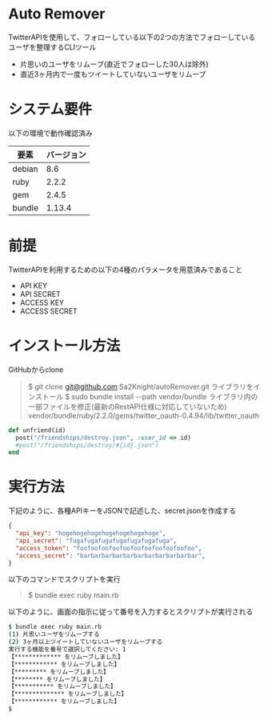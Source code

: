 # Auto Remover
TwitterAPIを使用して、フォローしている以下の2つの方法でフォローしているユーザを整理するCLIツール
* 片思いのユーザをリムーブ(直近でフォローした30人は除外)
* 直近3ヶ月内で一度もツイートしていないユーザをリムーブ
# システム要件
以下の環境で動作確認済み

|要素|バージョン|
|----|--------|
|debian|8.6|
|ruby|2.2.2|
|gem|2.4.5|
|bundle|1.13.4|

# 前提
TwitterAPIを利用するための以下の4種のパラメータを用意済みであること
* API KEY
* API SECRET
* ACCESS KEY
* ACCESS SECRET

# インストール方法
GitHubからclone
> $ git clone git@github.com:Sa2Knight/autoRemover.git
ライブラリをインストール
> $ sudo bundle install --path vendor/bundle
ライブラリ内の一部ファイルを修正(最新のRestAPI仕様に対応していないため)
vendor/bundle/ruby/2.2.0/gems/twitter_oauth-0.4.94/lib/twitter_oauth

```ruby
def unfriend(id)
  post("/friendships/destroy.json", :user_id => id)
  #post("/friendships/destroy/#{id}.json")
end
```

# 実行方法
下記のように、各種APIキーをJSONで記述した、secret.jsonを作成する
```json
{
  "api_key": "hogehogehogehogehogehogehoge",
  "api_secret": "fugafugafugafugafugafugafuga",
  "access_token": "foofoofoofoofoofoofoofoofoofoofoo",
  "access_secret": "barbarbarbarbarbarbarbarbarbarbar",
}
```
以下のコマンドでスクリプトを実行

> $ bundle exec ruby main.rb

以下のように、画面の指示に従って番号を入力するとスクリプトが実行される

```bash
$ bundle exec ruby main.rb
(1) 片思いユーザをリムーブする
(2) 3ヶ月以上ツイートしていないユーザをリムーブする
実行する機能を番号で選択してください: 1
【************* をリムーブしました】
【************ をリムーブしました】
【********* をリムーブしました】
【******** をリムーブしました】
【*********** をリムーブしました】
【************** をリムーブしました】
【************ をリムーブしました】
$
```
